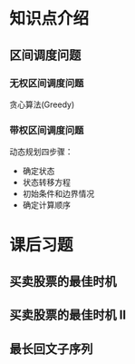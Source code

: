 # 知识点介绍
## 区间调度问题
### 无权区间调度问题
贪心算法(Greedy)
### 带权区间调度问题
动态规划四步骤：
- 确定状态
- 状态转移方程
- 初始条件和边界情况
- 确定计算顺序



# 课后习题
## 买卖股票的最佳时机


## 买卖股票的最佳时机 II

## 最长回文子序列
